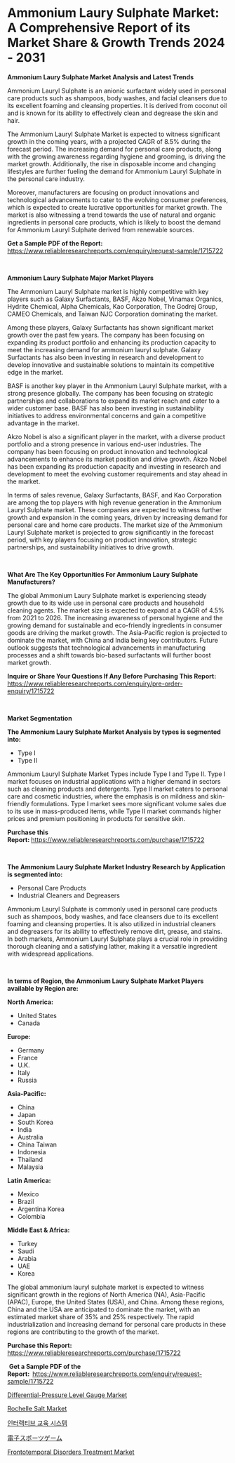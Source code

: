 <p><h1>Ammonium Laury Sulphate Market: A Comprehensive Report of its Market Share & Growth Trends 2024 - 2031</h1></p><p><strong>Ammonium Laury Sulphate Market Analysis and Latest Trends</strong></p>
<p><p>Ammonium Lauryl Sulphate is an anionic surfactant widely used in personal care products such as shampoos, body washes, and facial cleansers due to its excellent foaming and cleansing properties. It is derived from coconut oil and is known for its ability to effectively clean and degrease the skin and hair.</p><p>The Ammonium Lauryl Sulphate Market is expected to witness significant growth in the coming years, with a projected CAGR of 8.5% during the forecast period. The increasing demand for personal care products, along with the growing awareness regarding hygiene and grooming, is driving the market growth. Additionally, the rise in disposable income and changing lifestyles are further fueling the demand for Ammonium Lauryl Sulphate in the personal care industry.</p><p>Moreover, manufacturers are focusing on product innovations and technological advancements to cater to the evolving consumer preferences, which is expected to create lucrative opportunities for market growth. The market is also witnessing a trend towards the use of natural and organic ingredients in personal care products, which is likely to boost the demand for Ammonium Lauryl Sulphate derived from renewable sources.</p></p>
<p><strong>Get a Sample PDF of the Report:&nbsp;</strong> <a href="https://www.reliableresearchreports.com/enquiry/request-sample/1715722">https://www.reliableresearchreports.com/enquiry/request-sample/1715722</a></p>
<p>&nbsp;</p>
<p><strong>Ammonium Laury Sulphate Major Market Players</strong></p>
<p><p>The Ammonium Lauryl Sulphate market is highly competitive with key players such as Galaxy Surfactants, BASF, Akzo Nobel, Vinamax Organics, Hydrite Chemical, Alpha Chemicals, Kao Corporation, The Godrej Group, CAMEO Chemicals, and Taiwan NJC Corporation dominating the market. </p><p>Among these players, Galaxy Surfactants has shown significant market growth over the past few years. The company has been focusing on expanding its product portfolio and enhancing its production capacity to meet the increasing demand for ammonium lauryl sulphate. Galaxy Surfactants has also been investing in research and development to develop innovative and sustainable solutions to maintain its competitive edge in the market.</p><p>BASF is another key player in the Ammonium Lauryl Sulphate market, with a strong presence globally. The company has been focusing on strategic partnerships and collaborations to expand its market reach and cater to a wider customer base. BASF has also been investing in sustainability initiatives to address environmental concerns and gain a competitive advantage in the market.</p><p>Akzo Nobel is also a significant player in the market, with a diverse product portfolio and a strong presence in various end-user industries. The company has been focusing on product innovation and technological advancements to enhance its market position and drive growth. Akzo Nobel has been expanding its production capacity and investing in research and development to meet the evolving customer requirements and stay ahead in the market.</p><p>In terms of sales revenue, Galaxy Surfactants, BASF, and Kao Corporation are among the top players with high revenue generation in the Ammonium Lauryl Sulphate market. These companies are expected to witness further growth and expansion in the coming years, driven by increasing demand for personal care and home care products. The market size of the Ammonium Lauryl Sulphate market is projected to grow significantly in the forecast period, with key players focusing on product innovation, strategic partnerships, and sustainability initiatives to drive growth.</p></p>
<p>&nbsp;</p>
<p><strong>What Are The Key Opportunities For Ammonium Laury Sulphate Manufacturers?</strong></p>
<p><p>The global Ammonium Laury Sulphate market is experiencing steady growth due to its wide use in personal care products and household cleaning agents. The market size is expected to expand at a CAGR of 4.5% from 2021 to 2026. The increasing awareness of personal hygiene and the growing demand for sustainable and eco-friendly ingredients in consumer goods are driving the market growth. The Asia-Pacific region is projected to dominate the market, with China and India being key contributors. Future outlook suggests that technological advancements in manufacturing processes and a shift towards bio-based surfactants will further boost market growth.</p></p>
<p><strong>Inquire or Share Your Questions If Any Before Purchasing This Report:</strong> <a href="https://www.reliableresearchreports.com/enquiry/pre-order-enquiry/1715722">https://www.reliableresearchreports.com/enquiry/pre-order-enquiry/1715722</a></p>
<p>&nbsp;</p>
<p><strong>Market Segmentation</strong></p>
<p><strong>The Ammonium Laury Sulphate Market Analysis by types is segmented into:</strong></p>
<p><ul><li>Type I</li><li>Type II</li></ul></p>
<p><p>Ammonium Lauryl Sulphate Market Types include Type I and Type II. Type I market focuses on industrial applications with a higher demand in sectors such as cleaning products and detergents. Type II market caters to personal care and cosmetic industries, where the emphasis is on mildness and skin-friendly formulations. Type I market sees more significant volume sales due to its use in mass-produced items, while Type II market commands higher prices and premium positioning in products for sensitive skin.</p></p>
<p><strong>Purchase this Report:&nbsp;</strong><a href="https://www.reliableresearchreports.com/purchase/1715722">https://www.reliableresearchreports.com/purchase/1715722</a></p>
<p>&nbsp;</p>
<p><strong>The Ammonium Laury Sulphate Market Industry Research by Application is segmented into:</strong></p>
<p><ul><li>Personal Care Products</li><li>Industrial Cleaners and Degreasers</li></ul></p>
<p><p>Ammonium Lauryl Sulphate is commonly used in personal care products such as shampoos, body washes, and face cleansers due to its excellent foaming and cleansing properties. It is also utilized in industrial cleaners and degreasers for its ability to effectively remove dirt, grease, and stains. In both markets, Ammonium Lauryl Sulphate plays a crucial role in providing thorough cleaning and a satisfying lather, making it a versatile ingredient with widespread applications.</p></p>
<p>&nbsp;</p>
<p><strong>In terms of Region, the Ammonium Laury Sulphate Market Players available by Region are:</strong></p>
<p>
    <p> <strong> North America: </strong>
        <ul>
            <li>United States</li>
            <li>Canada</li>
        </ul>
        </p> 
    <p> <strong> Europe: </strong>
        <ul>
            <li>Germany</li>
            <li>France</li>
            <li>U.K.</li>
            <li>Italy</li>
            <li>Russia</li>
        </ul>
        </p> 
    <p> <strong> Asia-Pacific: </strong>
        <ul>
            <li>China</li>
            <li>Japan</li>
            <li>South Korea</li>
            <li>India</li>
            <li>Australia</li>
            <li>China Taiwan</li>
            <li>Indonesia</li>
            <li>Thailand</li>
            <li>Malaysia</li>
        </ul>
        </p> 
    <p> <strong> Latin America: </strong>
        <ul>
            <li>Mexico</li>
            <li>Brazil</li>
            <li>Argentina Korea</li>
            <li>Colombia</li>
        </ul>
        </p> 
    <p> <strong> Middle East & Africa: </strong>
        <ul>
            <li>Turkey</li>
            <li>Saudi</li>
            <li>Arabia</li>
            <li>UAE</li>
            <li>Korea</li>
        </ul>
    </p>
    </p>
<p><p>The global ammonium lauryl sulphate market is expected to witness significant growth in the regions of North America (NA), Asia-Pacific (APAC), Europe, the United States (USA), and China. Among these regions, China and the USA are anticipated to dominate the market, with an estimated market share of 35% and 25% respectively. The rapid industrialization and increasing demand for personal care products in these regions are contributing to the growth of the market.</p></p>
<p><strong>Purchase this Report: </strong><a href="https://www.reliableresearchreports.com/purchase/1715722">https://www.reliableresearchreports.com/purchase/1715722</a></p>
<p>&nbsp;<strong>Get a Sample PDF of the Report:&nbsp;&nbsp;</strong><a href="https://www.reliableresearchreports.com/enquiry/request-sample/1715722">https://www.reliableresearchreports.com/enquiry/request-sample/1715722</a></p>
<p><strong></strong></p>
<p><p><a href="https://pretty-mail-caf.notion.site/Differential-Pressure-Level-Gauge-Market-Size-Growing-and-Forecasted-for-period-from-2024-2031-and-db179df163754ccca1184733c3222362">Differential-Pressure Level Gauge Market</a></p><p><a href="https://view.publitas.com/reportprime-1/rochelle-salt-market-a-comprehensive-report-of-its-market-share-growth-trends-2024-2031/">Rochelle Salt Market</a></p><p><a href="https://medium.com/@jerrodhilll68/%EC%83%81%ED%98%B8-%EC%9E%91%EC%9A%A9%ED%95%98%EB%8A%94-%EA%B5%90%EC%9C%A1-%EC%8B%9C%EC%8A%A4%ED%85%9C-%EC%8B%9C%EC%9E%A5-%EA%B7%9C%EB%AA%A8-%EB%B0%8F-%EC%8B%9C%EC%9E%A5-%EB%8F%99%ED%96%A5-%EC%A0%84%EC%B2%B4-%EC%82%B0%EC%97%85-%EA%B0%9C%EC%9A%94-2024%EB%85%84%EB%B6%80%ED%84%B0-2031%EB%85%84%EA%B9%8C%EC%A7%80-fb4d5cc2c705">인터랙티브 교육 시스템</a></p><p><a href="https://medium.com/@dioncollins8227/%E9%9B%BB%E5%AD%90%E3%82%B9%E3%83%9D%E3%83%BC%E3%83%84%E3%82%B2%E3%83%BC%E3%83%A0%E5%B8%82%E5%A0%B4%E3%83%A1%E3%83%88%E3%83%AA%E3%83%83%E3%82%AF%E3%82%B9%E3%81%AE%E3%83%87%E3%82%B3%E3%83%BC%E3%83%87%E3%82%A3%E3%83%B3%E3%82%B0-%E5%B8%82%E5%A0%B4%E3%82%B7%E3%82%A7%E3%82%A2-%E3%83%88%E3%83%AC%E3%83%B3%E3%83%89-%E3%81%8A%E3%82%88%E3%81%B3%E6%88%90%E9%95%B7%E3%83%91%E3%82%BF%E3%83%BC%E3%83%B3-9ef6ee9277ed">電子スポーツゲーム</a></p><p><a href="https://automatic-knee-4c7.notion.site/Frontotemporal-Disorders-Treatment-Market-Analysis-and-Market-Size-Global-Industry-Overview-Market-983100c231e8401bad80d486d3993de8">Frontotemporal Disorders Treatment Market</a></p></p>